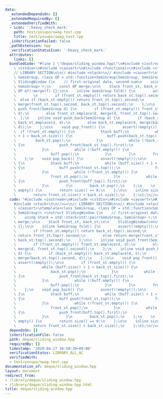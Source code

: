 ```yaml
---
data:
  _extendedDependsOn: []
  _extendedRequiredBy: []
  _extendedVerifiedWith:
  - icon: ':heavy_check_mark:'
    path: test/yosupo/swag.test.cpp
    title: test/yosupo/swag.test.cpp
  _isVerificationFailed: false
  _pathExtension: hpp
  _verificationStatusIcon: ':heavy_check_mark:'
  attributes:
    links: []
  bundledCode: "#line 1 \"deque/sliding_window.hpp\"\n#include <iostream>\n#include\
    \ <cstdio>\n#include <cassert>\n#include <functional>\n#include <stack>\n\n//===\n\
    // LIBRARY SECTION\n\n// #include <stack>\n// #include <cassert>\ntemplate<class\
    \ SemiGroup, class OP = std::function<SemiGroup(SemiGroup, SemiGroup)> >\nstruct\
    \ SlidingWindow {\n    // first:original data, second:sum\n    using Stack = std::stack<std::pair<SemiGroup,\
    \ SemiGroup> >;\n    const OP merge;\n\n    Stack front_st, back_st;\n\n    SlidingWindow(const\
    \ OP &f):merge(f) {};\n\n    inline SemiGroup fold() {\n        assert(!empty());\n\
    \        \n        if (front_st.empty()) return back_st.top().second;\n      \
    \  else if (back_st.empty()) return front_st.top().second;\n        else return\
    \ merge(front_st.top().second, back_st.top().second);\n    };\n\n    inline void\
    \ push_front(SemiGroup d) {\n        if (front_st.empty()) front_st.emplace(d,\
    \ d);\n        else front_st.emplace(d, merge(d, front_st.top().second));\n  \
    \  };\n    inline void push_back(SemiGroup d) {\n        if (back_st.empty())\
    \ back_st.emplace(d, d);\n        else back_st.emplace(d, merge(back_st.top().second,\
    \ d));\n    };\n\n    void pop_front() {\n        assert(!empty());\n\n      \
    \  if (front_st.empty()) {\n            Stack buff;\n            while (buff.size()\
    \ + 1 < back_st.size()) {\n                buff.push(back_st.top());\n       \
    \         back_st.pop();\n            }\n            while (!back_st.empty())\
    \ {\n                push_front(back_st.top().first);\n                back_st.pop();\n\
    \            }\n            while (!buff.empty()) {\n                push_back(buff.top().first);\n\
    \                buff.pop();\n            }\n        }\n        front_st.pop();\n\
    \    };\n    void pop_back() {\n        assert(!empty());\n\n        if (back_st.empty())\
    \ {\n            Stack buff;\n            while (buff.size() + 1 < front_st.size())\
    \ {\n                buff.push(front_st.top());\n                front_st.pop();\n\
    \            }\n            while (!front_st.empty()) {\n                push_back(front_st.top().first);\n\
    \                front_st.pop();\n            }\n            while (!buff.empty())\
    \ {\n                push_front(buff.top().first);\n                buff.pop();\n\
    \            }\n        }\n        back_st.pop();\n    };\n    \n    inline bool\
    \ empty() {\n        return size() == 0;\n    };\n\n    inline size_t size() {\n\
    \        return front_st.size() + back_st.size();\n    };\n};\n//===\n"
  code: "#include <iostream>\n#include <cstdio>\n#include <cassert>\n#include <functional>\n\
    #include <stack>\n\n//===\n// LIBRARY SECTION\n\n// #include <stack>\n// #include\
    \ <cassert>\ntemplate<class SemiGroup, class OP = std::function<SemiGroup(SemiGroup,\
    \ SemiGroup)> >\nstruct SlidingWindow {\n    // first:original data, second:sum\n\
    \    using Stack = std::stack<std::pair<SemiGroup, SemiGroup> >;\n    const OP\
    \ merge;\n\n    Stack front_st, back_st;\n\n    SlidingWindow(const OP &f):merge(f)\
    \ {};\n\n    inline SemiGroup fold() {\n        assert(!empty());\n        \n\
    \        if (front_st.empty()) return back_st.top().second;\n        else if (back_st.empty())\
    \ return front_st.top().second;\n        else return merge(front_st.top().second,\
    \ back_st.top().second);\n    };\n\n    inline void push_front(SemiGroup d) {\n\
    \        if (front_st.empty()) front_st.emplace(d, d);\n        else front_st.emplace(d,\
    \ merge(d, front_st.top().second));\n    };\n    inline void push_back(SemiGroup\
    \ d) {\n        if (back_st.empty()) back_st.emplace(d, d);\n        else back_st.emplace(d,\
    \ merge(back_st.top().second, d));\n    };\n\n    void pop_front() {\n       \
    \ assert(!empty());\n\n        if (front_st.empty()) {\n            Stack buff;\n\
    \            while (buff.size() + 1 < back_st.size()) {\n                buff.push(back_st.top());\n\
    \                back_st.pop();\n            }\n            while (!back_st.empty())\
    \ {\n                push_front(back_st.top().first);\n                back_st.pop();\n\
    \            }\n            while (!buff.empty()) {\n                push_back(buff.top().first);\n\
    \                buff.pop();\n            }\n        }\n        front_st.pop();\n\
    \    };\n    void pop_back() {\n        assert(!empty());\n\n        if (back_st.empty())\
    \ {\n            Stack buff;\n            while (buff.size() + 1 < front_st.size())\
    \ {\n                buff.push(front_st.top());\n                front_st.pop();\n\
    \            }\n            while (!front_st.empty()) {\n                push_back(front_st.top().first);\n\
    \                front_st.pop();\n            }\n            while (!buff.empty())\
    \ {\n                push_front(buff.top().first);\n                buff.pop();\n\
    \            }\n        }\n        back_st.pop();\n    };\n    \n    inline bool\
    \ empty() {\n        return size() == 0;\n    };\n\n    inline size_t size() {\n\
    \        return front_st.size() + back_st.size();\n    };\n};\n//===\n"
  dependsOn: []
  isVerificationFile: false
  path: deque/sliding_window.hpp
  requiredBy: []
  timestamp: '2020-04-27 16:50:39+09:00'
  verificationStatus: LIBRARY_ALL_AC
  verifiedWith:
  - test/yosupo/swag.test.cpp
documentation_of: deque/sliding_window.hpp
layout: document
redirect_from:
- /library/deque/sliding_window.hpp
- /library/deque/sliding_window.hpp.html
title: deque/sliding_window.hpp
---
```

